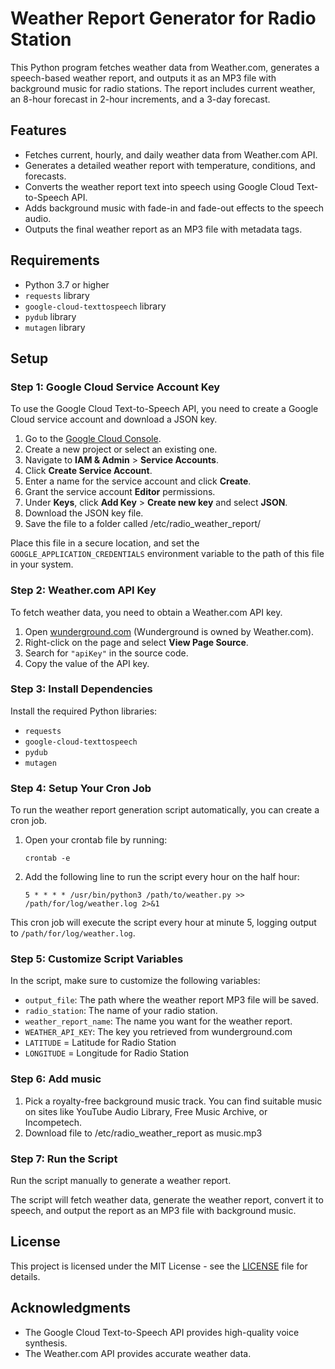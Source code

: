 # Weather Report Generator for Radio Station

This Python program fetches weather data from Weather.com, generates a speech-based weather report, and outputs it as an MP3 file with background music for radio stations. The report includes current weather, an 8-hour forecast in 2-hour increments, and a 3-day forecast.

## Features
- Fetches current, hourly, and daily weather data from Weather.com API.
- Generates a detailed weather report with temperature, conditions, and forecasts.
- Converts the weather report text into speech using Google Cloud Text-to-Speech API.
- Adds background music with fade-in and fade-out effects to the speech audio.
- Outputs the final weather report as an MP3 file with metadata tags.

## Requirements
- Python 3.7 or higher
- `requests` library
- `google-cloud-texttospeech` library
- `pydub` library
- `mutagen` library

## Setup

### Step 1: Google Cloud Service Account Key
To use the Google Cloud Text-to-Speech API, you need to create a Google Cloud service account and download a JSON key.

1. Go to the [Google Cloud Console](https://console.cloud.google.com/).
2. Create a new project or select an existing one.
3. Navigate to **IAM & Admin** > **Service Accounts**.
4. Click **Create Service Account**.
5. Enter a name for the service account and click **Create**.
6. Grant the service account **Editor** permissions.
7. Under **Keys**, click **Add Key** > **Create new key** and select **JSON**.
8. Download the JSON key file.
9. Save the file to a folder called /etc/radio_weather_report/

Place this file in a secure location, and set the `GOOGLE_APPLICATION_CREDENTIALS` environment variable to the path of this file in your system.

### Step 2: Weather.com API Key
To fetch weather data, you need to obtain a Weather.com API key.

1. Open [wunderground.com](https://www.wunderground.com) (Wunderground is owned by Weather.com).
2. Right-click on the page and select **View Page Source**.
3. Search for `"apiKey"` in the source code.
4. Copy the value of the API key.

### Step 3: Install Dependencies
Install the required Python libraries:

- `requests`
- `google-cloud-texttospeech`
- `pydub`
- `mutagen`

### Step 4: Setup Your Cron Job
To run the weather report generation script automatically, you can create a cron job.

1. Open your crontab file by running:

   `crontab -e`

2. Add the following line to run the script every hour on the half hour:

   `5 * * * * /usr/bin/python3 /path/to/weather.py >> /path/for/log/weather.log 2>&1`

This cron job will execute the script every hour at minute 5, logging output to `/path/for/log/weather.log`.

### Step 5: Customize Script Variables
In the script, make sure to customize the following variables:
- `output_file`: The path where the weather report MP3 file will be saved.
- `radio_station`: The name of your radio station.
- `weather_report_name`: The name you want for the weather report.
- `WEATHER_API_KEY`: The key you retrieved from wunderground.com
- `LATITUDE` = Latitude for Radio Station
- `LONGITUDE` = Longitude for Radio Station

### Step 6: Add music
1. Pick a royalty-free background music track. You can find suitable music on sites like YouTube Audio Library, Free Music Archive, or Incompetech.
2. Download file to /etc/radio_weather_report as music.mp3
### Step 7: Run the Script
Run the script manually to generate a weather report.

The script will fetch weather data, generate the weather report, convert it to speech, and output the report as an MP3 file with background music.

## License
This project is licensed under the MIT License - see the [LICENSE](LICENSE) file for details.

## Acknowledgments
- The Google Cloud Text-to-Speech API provides high-quality voice synthesis.
- The Weather.com API provides accurate weather data.
